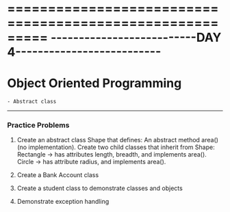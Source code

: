 =========================================================
--------------------------DAY 4--------------------------
=========================================================
# Object Oriented Programming
    - Abstract class

---------------------------------------------------------
### Practice Problems
1. Create an abstract class Shape that defines:
    An abstract method area() (no implementation).
    Create two child classes that inherit from Shape:
    Rectangle → has attributes length, breadth, and implements area().
    Circle → has attribute radius, and implements area().

2. Create a Bank Account class 

3. Create a student class to demonstrate classes and objects

4. Demonstrate exception handling
